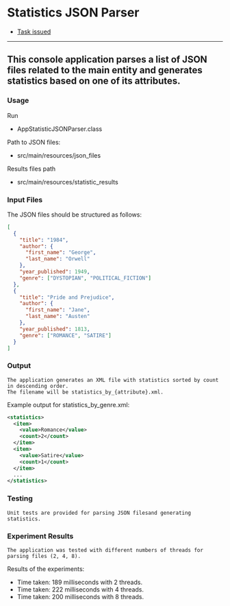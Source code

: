 # Statistics JSON Parser
* [Task issued](https://docs.google.com/document/d/18uO9S6XydsqntCqCpOL_z67-fEznwIvCPWUVqRW6pE8/edit?hl=ru)
---
This console application parses a list of JSON files
related to the main entity and generates statistics based on one of its attributes.
---
### Usage

Run 
- AppStatisticJSONParser.class

Path to JSON files:
- src/main/resources/json_files

Results files path
- src/main/resources/statistic_results

### Input Files

The JSON files should be structured as follows:

```json
[
  {
    "title": "1984",
    "author": {
      "first_name": "George",
      "last_name": "Orwell"
    },
    "year_published": 1949,
    "genre": ["DYSTOPIAN", "POLITICAL_FICTION"]
  },
  {
    "title": "Pride and Prejudice",
    "author": {
      "first_name": "Jane",
      "last_name": "Austen"
    },
    "year_published": 1813,
    "genre": ["ROMANCE", "SATIRE"]
  }
]
```
### Output

    The application generates an XML file with statistics sorted by count in descending order. 
    The filename will be statistics_by_{attribute}.xml.

Example output for statistics_by_genre.xml:
```xml
<statistics>
  <item>
    <value>Romance</value>
    <count>2</count>
  </item>
  <item>
    <value>Satire</value>
    <count>1</count>
  </item>
  ...
</statistics>

```
### Testing

    Unit tests are provided for parsing JSON filesand generating statistics.

### Experiment Results

    The application was tested with different numbers of threads for parsing files (2, 4, 8).

Results of the experiments:
* Time taken: 189 milliseconds with 2 threads.
* Time taken: 222 milliseconds with 4 threads.
* Time taken: 200 milliseconds with 8 threads.